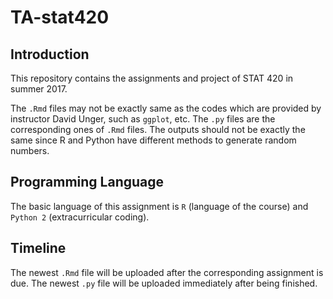 # TA-stat420
## Introduction
This repository contains the assignments and project of STAT 420 in summer 2017.

The `.Rmd` files may not be exactly same as the codes which are provided by instructor David Unger, such as `ggplot`, etc. The `.py` files are the corresponding ones of `.Rmd` files. The outputs should not be exactly the same since R and Python have different methods to generate random numbers.

## Programming Language
The basic language of this assignment is `R` (language of the course) and `Python 2` (extracurricular coding).

## Timeline
The newest `.Rmd` file will be uploaded after the corresponding assignment is due. The newest `.py` file will be uploaded immediately after being finished.
